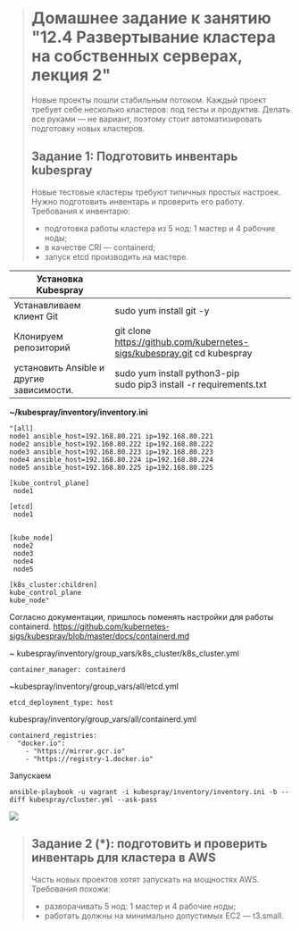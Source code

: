 > # Домашнее задание к занятию "12.4 Развертывание кластера на собственных серверах, лекция 2"
> Новые проекты пошли стабильным потоком. Каждый проект требует себе несколько кластеров: под тесты и продуктив. Делать все руками — не вариант, поэтому стоит автоматизировать подготовку новых кластеров.
>
> ## Задание 1: Подготовить инвентарь kubespray
> Новые тестовые кластеры требуют типичных простых настроек. Нужно подготовить инвентарь и проверить его работу. Требования к инвентарю:
> * подготовка работы кластера из 5 нод: 1 мастер и 4 рабочие ноды;
> * в качестве CRI — containerd;
> * запуск etcd производить на мастере.
>





| Установка Kubespray                      |                                                              |
| ---------------------------------------- | ------------------------------------------------------------ |
| Устанавливаем клиент Git                 | sudo yum install git -y                                      |
| Клонируем репозиторий                    | git clone  https://github.com/kubernetes-sigs/kubespray.git     cd kubespray |
| установить Ansible и другие зависимости. | sudo yum install python3-pip<br/>sudo pip3 install -r requirements.txt |



**~/kubespray/inventory/inventory.ini**

```
"[all]
node1 ansible_host=192.168.80.221 ip=192.168.80.221
node2 ansible_host=192.168.80.222 ip=192.168.80.222
node3 ansible_host=192.168.80.223 ip=192.168.80.223
node4 ansible_host=192.168.80.224 ip=192.168.80.224
node5 ansible_host=192.168.80.225 ip=192.168.80.225

[kube_control_plane]
 node1

[etcd]
 node1


[kube_node]
 node2
 node3
 node4
 node5

[k8s_cluster:children]
kube_control_plane
kube_node"

```

Согласно документации, пришлось поменять настройки для работы containerd.
https://github.com/kubernetes-sigs/kubespray/blob/master/docs/containerd.md

~ kubespray/inventory/group_vars/k8s_cluster/k8s_cluster.yml

```
container_manager: containerd
```

~kubespray/inventory/group_vars/all/etcd.yml

```
etcd_deployment_type: host
```

kubespray/inventory/group_vars/all/containerd.yml

```
containerd_registries:
  "docker.io":
    - "https://mirror.gcr.io"
    - "https://registry-1.docker.io"
```

Запускаем

```
ansible-playbook -u vagrant -i kubespray/inventory/inventory.ini -b --diff kubespray/cluster.yml --ask-pass
```



![](https://github.com/syatihoko/devops-netology/blob/master/HomeWorks4/12.4_Kubespray.jpg)



> ## Задание 2 (*): подготовить и проверить инвентарь для кластера в AWS
> Часть новых проектов хотят запускать на мощностях AWS. Требования похожи:
> * разворачивать 5 нод: 1 мастер и 4 рабочие ноды;
> * работать должны на минимально допустимых EC2 — t3.small.
>





